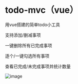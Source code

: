 # todo-mvc（vue）
用vue搭建的简单todo小工具

支持添加/删减事项

一键删除所有已完成事项

逐个/一键勾选所有事项

查看已完成/未完成事项并统计数量


![image](https://github.com/user-attachments/assets/99706fef-60f9-456b-9796-9ef1223d14f3)

